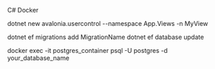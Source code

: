 C#
Docker

dotnet new avalonia.usercontrol --namespace App.Views -n MyView

dotnet ef migrations add MigrationName
dotnet ef database update

docker exec -it postgres_container psql -U postgres -d your_database_name
